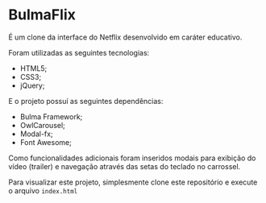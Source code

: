 # BulmaFlix

É um clone da interface do Netflix desenvolvido em caráter educativo.

Foram utilizadas as seguintes tecnologias:

- HTML5;
- CSS3;
- jQuery;

E o projeto possuí as seguintes dependências:

- Bulma Framework;
- OwlCarousel;
- Modal-fx;
- Font Awesome;

Como funcionalidades adicionais foram inseridos modais para exibição do vídeo (trailer) e navegação através das setas do teclado no carrossel.

Para visualizar este projeto, simplesmente clone este repositório e execute o arquivo ```index.html```
